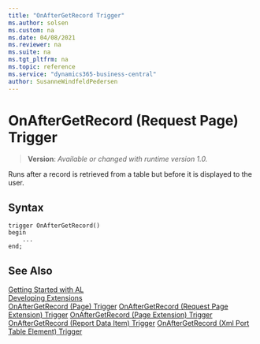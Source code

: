 ```yaml
---
title: "OnAfterGetRecord Trigger"
ms.author: solsen
ms.custom: na
ms.date: 04/08/2021
ms.reviewer: na
ms.suite: na
ms.tgt_pltfrm: na
ms.topic: reference
ms.service: "dynamics365-business-central"
author: SusanneWindfeldPedersen
---
```

[//]: # (START>DO_NOT_EDIT)
[//]: # (IMPORTANT:Do not edit any of the content between here and the END>DO_NOT_EDIT.)
[//]: # (Any modifications should be made in the .xml files in the ModernDev repo.)

# OnAfterGetRecord (Request Page) Trigger
> **Version**: _Available or changed with runtime version 1.0._


Runs after a record is retrieved from a table but before it is displayed to the user.

## Syntax
```
trigger OnAfterGetRecord()
begin
    ...
end;
```



[//]: # (IMPORTANT: END>DO_NOT_EDIT)
## See Also  
[Getting Started with AL](../devenv-get-started.md)  
[Developing Extensions](../devenv-dev-overview.md)  
[OnAfterGetRecord (Page) Trigger](../page/devenv-onaftergetrecord-page-trigger.md)
[OnAfterGetRecord (Request Page Extension) Trigger](../requestpageextension/devenv-onaftergetrecord-requestpageextension-trigger.md)
[OnAfterGetRecord (Page Extension) Trigger](../pageextension/devenv-onaftergetrecord-pageextension-trigger.md)
[OnAfterGetRecord (Report Data Item) Trigger](../reportdataitem/devenv-onaftergetrecord-reportdataitem-trigger.md)
[OnAfterGetRecord (Xml Port Table Element) Trigger](../xmlporttableelement/devenv-onaftergetrecord-xmlporttableelement-trigger.md)

